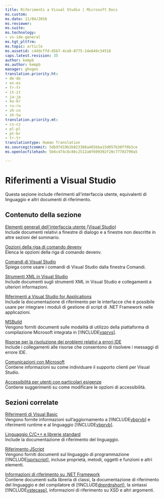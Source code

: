 ```yaml
---
title: Riferimenti a Visual Studio | Microsoft Docs
ms.custom: 
ms.date: 11/04/2016
ms.reviewer: 
ms.suite: 
ms.technology:
- vs-ide-general
ms.tgt_pltfrm: 
ms.topic: article
ms.assetid: c4ddcffd-d5b7-4ce8-8775-14e649c34518
caps.latest.revision: 35
author: kempb
ms.author: kempb
manager: ghogen
translation.priority.ht:
- de-de
- es-es
- fr-fr
- it-it
- ja-jp
- ko-kr
- ru-ru
- zh-cn
- zh-tw
translation.priority.mt:
- cs-cz
- pl-pl
- pt-br
- tr-tr
translationtype: Human Translation
ms.sourcegitcommit: 5db97d19b1b823388a465bba15d057b30ff0b3ce
ms.openlocfilehash: 5b6cd74c8c86c2512a0f699392f20c77703799a5

---
```

# <a name="visual-studio-reference"></a>Riferimenti a Visual Studio
Questa sezione include riferimenti all'interfaccia utente, equivalenti di linguaggio e altri documenti di riferimento.  
  
## <a name="in-this-section"></a>Contenuto della sezione  
 [Elementi generali dell'interfaccia utente (Visual Studio)](../../ide/reference/general-user-interface-elements-visual-studio.md)  
 Include documenti relativi a finestre di dialogo e a finestre non descritte in altre sezioni del sommario.  
  
 [Opzioni della riga di comando devenv](../../ide/reference/devenv-command-line-switches.md)  
 Elenca le opzioni della riga di comando devenv.  
  
 [Comandi di Visual Studio](../../ide/reference/visual-studio-commands.md)  
 Spiega come usare i comandi di Visual Studio dalla finestra Comandi.  
  
 [Strumenti XML in Visual Studio](../../xml-tools/xml-tools-in-visual-studio.md)  
 Include documenti sugli strumenti XML in Visual Studio e collegamenti a ulteriori informazioni.  
  
 [Riferimenti a Visual Studio for Applications](../../ide/reference/visual-studio-for-applications-reference.md)  
 Include la documentazione di riferimento per le interfacce che è possibile usare per integrare i moduli di gestione di script di .NET Framework nelle applicazioni.  
  
 [MSBuild](../../msbuild/msbuild1.md)  
 Vengono forniti documenti sulle modalità di utilizzo della piattaforma di compilazione Microsoft integrata in [!INCLUDE[vsprvs](../../code-quality/includes/vsprvs_md.md)].  
  
 [Risorse per la risoluzione dei problemi relativi a errori IDE](../../ide/reference/resources-for-troubleshooting-integrated-development-environment-errors.md)  
 Include i collegamenti alle risorse che consentono di risolvere i messaggi di errore IDE.  
  
 [Comunicazioni con Microsoft](../../ide/talk-to-us.md)  
 Contiene informazioni su come individuare il supporto clienti per Visual Studio.  
  
 [Accessibilità per utenti con particolari esigenze](../../ide/reference/accessibility-for-people-with-disabilities.md)  
 Contiene suggerimenti su come modificare le opzioni di accessibilità.  
  
## <a name="related-sections"></a>Sezioni correlate  
 [Riferimenti di Visual Basic](/dotnet/visual-basic/reference/index)  
 Vengono fornite informazioni sull’aggiornamento a [!INCLUDE[vbprvb](../../code-quality/includes/vbprvb_md.md)] e riferimenti runtime e al linguaggio [!INCLUDE[vbprvb](../../code-quality/includes/vbprvb_md.md)].  
  
 [Linguaggio C/C++ e librerie standard](/visual-cpp/cpp/c-cpp-language-and-standard-libraries)  
 Include la documentazione di riferimento del linguaggio.  
  
 [Riferimento JScript](http://msdn.microsoft.com/en-us/2e47f004-963c-4661-b887-a14e4660aadd)  
 Vengono forniti documenti sul linguaggio di programmazione [!INCLUDE[jsprjscript](../../debugger/debug-interface-access/includes/jsprjscript_md.md)], incluse proprietà, metodi, oggetti e funzioni e altri elementi.  
  
 [Informazioni di riferimento su .NET Framework](/dotnet/visual-basic/reference/net-framework-reference-information)  
 Contiene documenti sulla libreria di classi, la documentazione di riferimento del linguaggio e del compilatore di [!INCLUDE[dnprdnshort](../../code-quality/includes/dnprdnshort_md.md)], la sintassi [!INCLUDE[vstecasp](../../code-quality/includes/vstecasp_md.md)], informazioni di riferimento su XSD e altri argomenti.


<!--HONumber=Feb17_HO4-->


